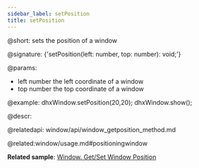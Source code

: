 ```yaml
---
sidebar_label: setPosition
title: setPosition
---          
```


@short: sets the position of a window

@signature: {'setPosition(left: number, top: number): void;'}

@params:
- left	number		the left coordinate of a window
- top	number		the top coordinate of a window

@example:
dhxWindow.setPosition(20,20);
dhxWindow.show();



@descr:



@relatedapi:
window/api/window_getposition_method.md




@related:window/usage.md#positioningwindow

**Related sample**: [Window. Get/Set Window Position](https://snippet.dhtmlx.com/hc3ronrk)